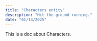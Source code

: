 ```yaml
---
title: "Characters entity"
description: "Hit the ground running."
date: "01/13/2025"
---
```


This is a doc about Characters.
